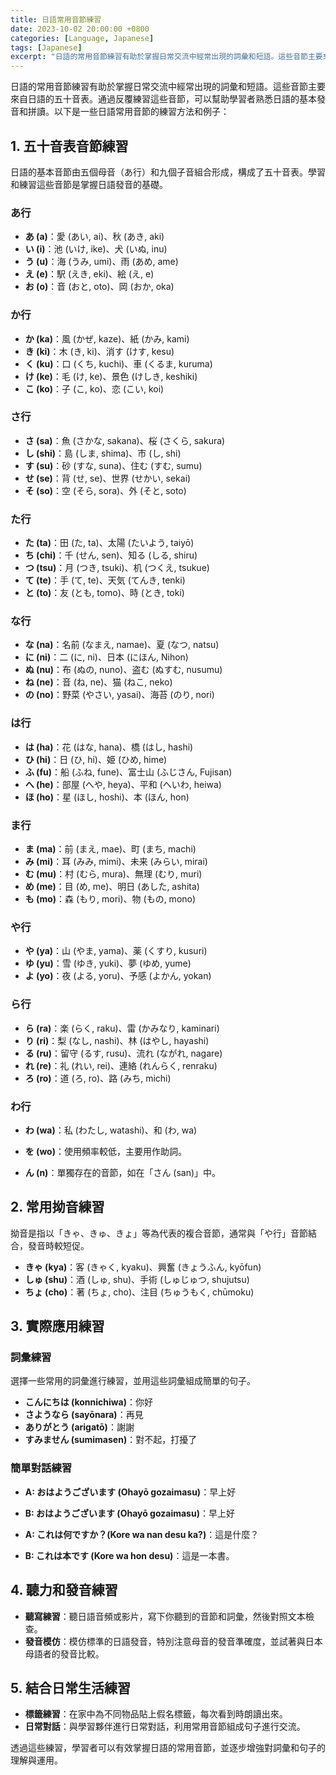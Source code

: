 ```yaml
---
title: 日語常用音節練習
date: 2023-10-02 20:00:00 +0800
categories: [Language, Japanese]
tags: [Japanese] 
excerpt: "日語的常用音節練習有助於掌握日常交流中經常出現的詞彙和短語。這些音節主要來自日語的五十音表。通過反覆練習這些音節，可以幫助學習者熟悉日語的基本發音和拼讀。"
---
```


日語的常用音節練習有助於掌握日常交流中經常出現的詞彙和短語。這些音節主要來自日語的五十音表。通過反覆練習這些音節，可以幫助學習者熟悉日語的基本發音和拼讀。以下是一些日語常用音節的練習方法和例子：

## **1. 五十音表音節練習**

日語的基本音節由五個母音（あ行）和九個子音組合形成，構成了五十音表。學習和練習這些音節是掌握日語發音的基礎。

### **あ行**
- **あ (a)**：愛 (あい, ai)、秋 (あき, aki)
- **い (i)**：池 (いけ, ike)、犬 (いぬ, inu)
- **う (u)**：海 (うみ, umi)、雨 (あめ, ame)
- **え (e)**：駅 (えき, eki)、絵 (え, e)
- **お (o)**：音 (おと, oto)、岡 (おか, oka)

### **か行**
- **か (ka)**：風 (かぜ, kaze)、紙 (かみ, kami)
- **き (ki)**：木 (き, ki)、消す (けす, kesu)
- **く (ku)**：口 (くち, kuchi)、車 (くるま, kuruma)
- **け (ke)**：毛 (け, ke)、景色 (けしき, keshiki)
- **こ (ko)**：子 (こ, ko)、恋 (こい, koi)

### **さ行**
- **さ (sa)**：魚 (さかな, sakana)、桜 (さくら, sakura)
- **し (shi)**：島 (しま, shima)、市 (し, shi)
- **す (su)**：砂 (すな, suna)、住む (すむ, sumu)
- **せ (se)**：背 (せ, se)、世界 (せかい, sekai)
- **そ (so)**：空 (そら, sora)、外 (そと, soto)

### **た行**
- **た (ta)**：田 (た, ta)、太陽 (たいよう, taiyō)
- **ち (chi)**：千 (せん, sen)、知る (しる, shiru)
- **つ (tsu)**：月 (つき, tsuki)、机 (つくえ, tsukue)
- **て (te)**：手 (て, te)、天気 (てんき, tenki)
- **と (to)**：友 (とも, tomo)、時 (とき, toki)

### **な行**
- **な (na)**：名前 (なまえ, namae)、夏 (なつ, natsu)
- **に (ni)**：二 (に, ni)、日本 (にほん, Nihon)
- **ぬ (nu)**：布 (ぬの, nuno)、盗む (ぬすむ, nusumu)
- **ね (ne)**：音 (ね, ne)、猫 (ねこ, neko)
- **の (no)**：野菜 (やさい, yasai)、海苔 (のり, nori)

### **は行**
- **は (ha)**：花 (はな, hana)、橋 (はし, hashi)
- **ひ (hi)**：日 (ひ, hi)、姫 (ひめ, hime)
- **ふ (fu)**：船 (ふね, fune)、富士山 (ふじさん, Fujisan)
- **へ (he)**：部屋 (へや, heya)、平和 (へいわ, heiwa)
- **ほ (ho)**：星 (ほし, hoshi)、本 (ほん, hon)

### **ま行**
- **ま (ma)**：前 (まえ, mae)、町 (まち, machi)
- **み (mi)**：耳 (みみ, mimi)、未来 (みらい, mirai)
- **む (mu)**：村 (むら, mura)、無理 (むり, muri)
- **め (me)**：目 (め, me)、明日 (あした, ashita)
- **も (mo)**：森 (もり, mori)、物 (もの, mono)

### **や行**
- **や (ya)**：山 (やま, yama)、薬 (くすり, kusuri)
- **ゆ (yu)**：雪 (ゆき, yuki)、夢 (ゆめ, yume)
- **よ (yo)**：夜 (よる, yoru)、予感 (よかん, yokan)

### **ら行**
- **ら (ra)**：楽 (らく, raku)、雷 (かみなり, kaminari)
- **り (ri)**：梨 (なし, nashi)、林 (はやし, hayashi)
- **る (ru)**：留守 (るす, rusu)、流れ (ながれ, nagare)
- **れ (re)**：礼 (れい, rei)、連絡 (れんらく, renraku)
- **ろ (ro)**：道 (ろ, ro)、路 (みち, michi)

### **わ行**
- **わ (wa)**：私 (わたし, watashi)、和 (わ, wa)
- **を (wo)**：使用頻率較低，主要用作助詞。

- **ん (n)**：單獨存在的音節，如在「さん (san)」中。

## **2. 常用拗音練習**
拗音是指以「きゃ、きゅ、きょ」等為代表的複合音節，通常與「や行」音節結合，發音時較短促。

- **きゃ (kya)**：客 (きゃく, kyaku)、興奮 (きょうふん, kyōfun)
- **しゅ (shu)**：酒 (しゅ, shu)、手術 (しゅじゅつ, shujutsu)
- **ちょ (cho)**：著 (ちょ, cho)、注目 (ちゅうもく, chūmoku)

## **3. 實際應用練習**

### **詞彙練習**
選擇一些常用的詞彙進行練習，並用這些詞彙組成簡單的句子。

- **こんにちは (konnichiwa)**：你好
- **さようなら (sayōnara)**：再見
- **ありがとう (arigatō)**：謝謝
- **すみません (sumimasen)**：對不起，打擾了

### **簡單對話練習**
- **A: おはようございます (Ohayō gozaimasu)**：早上好
- **B: おはようございます (Ohayō gozaimasu)**：早上好

- **A: これは何ですか？(Kore wa nan desu ka?)**：這是什麼？
- **B: これは本です (Kore wa hon desu)**：這是一本書。

## **4. 聽力和發音練習**
- **聽寫練習**：聽日語音頻或影片，寫下你聽到的音節和詞彙，然後對照文本檢查。
- **發音模仿**：模仿標準的日語發音，特別注意母音的發音準確度，並試著與日本母語者的發音比較。

## **5. 結合日常生活練習**
- **標籤練習**：在家中為不同物品貼上假名標籤，每次看到時朗讀出來。
- **日常對話**：與學習夥伴進行日常對話，利用常用音節組成句子進行交流。

透過這些練習，學習者可以有效掌握日語的常用音節，並逐步增強對詞彙和句子的理解與運用。
